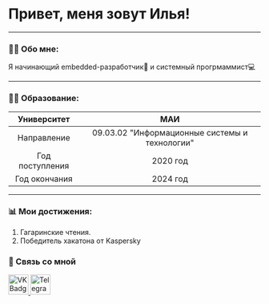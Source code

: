 # Привет, меня зовут Илья!

---

### 👨‍💻 Обо мне:

Я начинающий embedded-разработчик🤖 и системный прогрмаммист💻

---

### 👨‍🎓 Образование:

| Университет     |                      МАИ                       |
|:---------------:|:----------------------------------------------:|
| Направление     | 09.03.02 "Информационные системы и технологии" |
| Год поступления |                 2020 год                       |
| Год окончания   |                    2024 год                    |

---
### 📊 Мои достижения:
1. Гагаринские чтения.
2. Победитель хакатона от Kaspersky

### 🤙 Связь со мной
<div id="padges">
  <a href = "https://vk.com/ilyich112" target="_blank">
    <img src="![image](https://github.com/ilyakupriyan/ilyakupriyan/assets/52965382/057de6fc-7893-4140-a932-f4d51d7695af)
" width="40" height="40" alt="VK Badge">
  </a>
  <a href="https://t.me/neolab3" target="_blank">
    <img src="" width="40" height="40" alt="Telegram Badge">
  </a>
</div>
